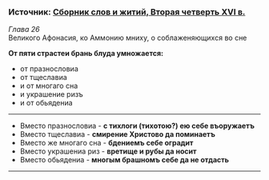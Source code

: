### Источник: [Сборник слов и житий, Вторая четверть XVI в.][sbornik_slov_i_zhitiy_a_sia_kniga_otecheskaa_prepodobnyh_otec_velikih_pustynnozhitel]

*Глава 26*  
Великого Афонасия, ко Аммонию мниху, о соблаженяющихся во сне

**От пяти страстеи брань блуда умножается:**

- от празнословиа
- от тщеславиа
- и от многаго сна
- и украшение ризъ
- и от обьядениа

---

- Вместо празнословиа - **с тихлоги (тихотою?) ею себе въоружаетъ**
- Вместо тщеславиа - **смирение Христово да поминаетъ**
- Вместо же многаго сна - **бдениемъ себе оградит**
- Вместо украшениа риз - **вретище и рубы да носит**
- Вместо обьядениа - **многым брашномъ себе да не отдасть**

---

[sbornik_slov_i_zhitiy_a_sia_kniga_otecheskaa_prepodobnyh_otec_velikih_pustynnozhitel]: ./books/neb/from_rsl/sbornik_slov_i_zhitiy_a_sia_kniga_otecheskaa_prepodobnyh_otec_velikih_pustynnozhitel.md